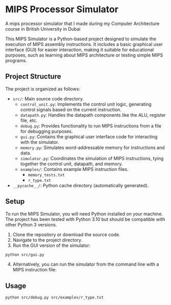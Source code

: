 # MIPS Processor Simulator

A mips processor simulator that I made during my Computer Architecture course in British University in Dubai

This MIPS Simulator is a Python-based project designed to simulate the execution of MIPS assembly instructions. It includes a basic graphical user interface (GUI) for easier interaction, making it suitable for educational purposes, such as learning about MIPS architecture or testing simple MIPS programs.

## Project Structure

The project is organized as follows:

- `src/`: Main source code directory.
  - `control_unit.py`: Implements the control unit logic, generating control signals based on the current instruction.
  - `datapath.py`: Handles the datapath components like the ALU, register file, etc.
  - `debug.py`: Provides functionality to run MIPS instructions from a file for debugging purposes.
  - `gui.py`: Contains the graphical user interface code for interacting with the simulator.
  - `memory.py`: Simulates word-addressable memory for instructions and data.
  - `simulator.py`: Coordinates the simulation of MIPS instructions, tying together the control unit, datapath, and memory.
  - `examples/`: Contains example MIPS instruction files.
    - `memory_tests.txt`
    - `r_type.txt`
- `__pycache__/`: Python cache directory (automatically generated).

## Setup

To run the MIPS Simulator, you will need Python installed on your machine. The project has been tested with Python 3.10 but should be compatible with other Python 3 versions.

1. Clone the repository or download the source code.
2. Navigate to the project directory.
3. Run the GUI version of the simulator:

```bash
python src/gui.py
```

4. Alternatively, you can run the simulator from the command line with a MIPS instruction file:

## Usage

```bash
python src/debug.py src/examples/r_type.txt
```



